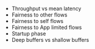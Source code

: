 - Throughput vs mean latency
- Fairness to other flows
- Fairness to self flows
- Fairness to App limited flows
- Startup phase
- Deep buffers vs shallow buffers

